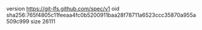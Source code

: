 version https://git-lfs.github.com/spec/v1
oid sha256:765f4805c11feeaa4fc0b5200911baa28f78711a6523ccc35870a955a509c999
size 26111
